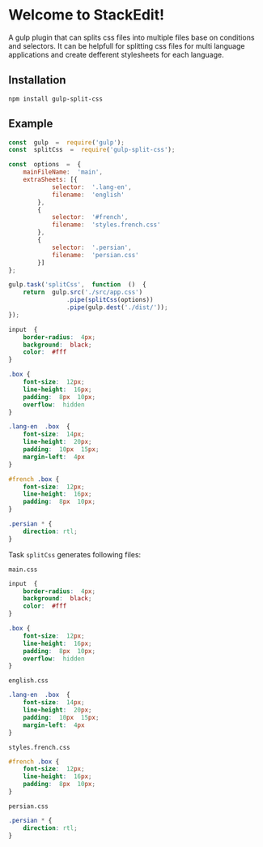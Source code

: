 # Welcome to StackEdit!
A gulp plugin that can splits css files into multiple files base on conditions and selectors.
It can be helpfull for splitting css files for multi language applications and create defferent stylesheets for each language.

## Installation
```shell
npm install gulp-split-css
```

## Example
```javascript
const  gulp  =  require('gulp');
const  splitCss  =  require('gulp-split-css');

const  options  =  {
	mainFileName:  'main',
	extraSheets: [{
			selector:  '.lang-en',
			filename:  'english'
		},
		{
			selector:  '#french',
			filename:  'styles.french.css'
		},
		{
			selector:  '.persian',
			filename:  'persian.css'
		}]
};

gulp.task('splitCss',  function  ()  {
	return  gulp.src('./src/app.css')
				.pipe(splitCss(options))
				.pipe(gulp.dest('./dist/'));
});
```
```css
input  {
	border-radius:  4px;
	background:  black;
	color:  #fff
}

.box {
	font-size:  12px;
	line-height:  16px;
	padding:  8px  10px;
	overflow:  hidden
}

.lang-en  .box  {
	font-size:  14px;
	line-height:  20px;
	padding:  10px  15px;
	margin-left:  4px
}

#french .box {
	font-size:  12px;
	line-height:  16px;
	padding:  8px  10px;
}

.persian * {
	direction: rtl;
}
```
Task `splitCss` generates following files:

`main.css`
```css
input  {
	border-radius:  4px;
	background:  black;
	color:  #fff
}

.box {
	font-size:  12px;
	line-height:  16px;
	padding:  8px  10px;
	overflow:  hidden
}
```
`english.css`
```css
.lang-en  .box  {
	font-size:  14px;
	line-height:  20px;
	padding:  10px  15px;
	margin-left:  4px
}
```

`styles.french.css`
```css
#french .box {
	font-size:  12px;
	line-height:  16px;
	padding:  8px  10px;
}
```

`persian.css`
```css
.persian * {
	direction: rtl;
}
```

